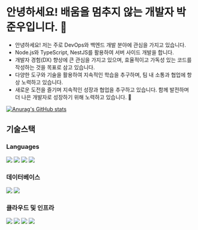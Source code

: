 # 안녕하세요! 배움을 멈추지 않는 개발자 박준우입니다.  👋

- 안녕하세요! 저는 주로 DevOps와 백엔드 개발 분야에 관심을 가지고 있습니다.
- Node.js와 TypeScript, NestJS를 활용하여 서버 사이드 개발을 합니다.
- 개발자 경험(DX) 향상에 큰 관심을 가지고 있으며, 효율적이고 가독성 있는 코드를 작성하는 것을 목표로 삼고 있습니다.
- 다양한 도구와 기술을 활용하여 지속적인 학습을 추구하며, 팀 내 소통과 협업에 항상 노력하고 있습니다.
- 새로운 도전을 즐기며 지속적인 성장과 협업을 추구하고 있습니다. 함께 발전하며 더 나은 개발자로 성장하기 위해 노력하고 있습니다. 🚀


[![Anurag's GitHub stats](https://github-readme-stats.vercel.app/api?username=Wanderer94&theme=tokyonight)](https://github.com/anuraghazra/github-readme-stats)

## 기술스택
### Languages
<p>
  <img src="https://img.shields.io/badge/javascript-F7DF1E?style=flat-square&logo=javascript&logoColor=white"/>
  <img src="https://img.shields.io/badge/nodedotjs-339933?style=flat-square&logo=nodedotjs&logoColor=white"/>
  <img src="https://img.shields.io/badge/typescript-3178C6?style=flat-square&logo=typescript&logoColor=white"/>
  <img src="https://img.shields.io/badge/nestjs-E0234E?style=flat-square&logo=nestjs&logoColor=white"/>
</p>

### 데이터베이스
<p>
  <img src="https://img.shields.io/badge/mysql-4479A1?style=flat-square&logo=mysql&logoColor=white"/>
  <img src="https://img.shields.io/badge/postgresql-4169E1?style=flat-square&logo=postgresql&logoColor=white"/>
</p>

### 클라우드 및 인프라
<p>
  <img src="https://img.shields.io/badge/amazonaws-232F3E?style=flat-square&logo=amazonaws&logoColor=white"/>
  <img src="https://img.shields.io/badge/docker-2496ED?style=flat-square&logo=docker&logoColor=white"/>
  <img src="https://img.shields.io/badge/kubernetes-326CE5?style=flat-square&logo=kubernetes&logoColor=white"/>
  <img src="https://img.shields.io/badge/githubactions-2088FF?style=flat-square&logo=githubactions&logoColor=white"/>
</p>




